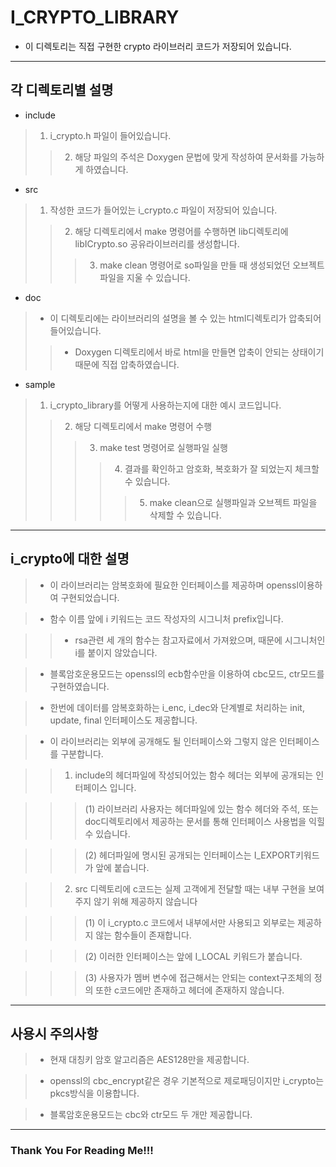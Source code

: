# I_CRYPTO_LIBRARY


* 이 디렉토리는 직접 구현한 crypto 라이브러리 코드가 저장되어 있습니다.
<hr>


## 각 디렉토리별 설명


* include
> 1. i_crypto.h 파일이 들어있습니다.
> > 2. 해당 파일의 주석은 Doxygen 문법에 맞게 작성하여 문서화를 가능하게 하였습니다.


* src
> 1. 작성한 코드가 들어있는 i_crypto.c 파일이 저장되어 있습니다.
> > 2. 해당 디렉토리에서 make 명령어를 수행하면 lib디렉토리에 libICrypto.so 공유라이브러리를 생성합니다.
> > > 3. make clean 명령어로 so파일을 만들 때 생성되었던 오브젝트 파일을 지울 수 있습니다.


* doc
> * 이 디렉토리에는 라이브러리의 설명을 볼 수 있는 html디렉토리가 압축되어 들어있습니다.
> > * Doxygen 디렉토리에서 바로 html을 만들면 압축이 안되는 상태이기 때문에 직접 압축하였습니다.


* sample
> 1. i_crypto_library를 어떻게 사용하는지에 대한 예시 코드입니다.
> > 2. 해당 디렉토리에서 make 명령어 수행
> > > 3. make test 명령어로 실행파일 실행
> > > > 4. 결과를 확인하고 암호화, 복호화가 잘 되었는지 체크할 수 있습니다.
> > > > > 5. make clean으로 실행파일과 오브젝트 파일을 삭제할 수 있습니다.
<hr/>


## i_crypto에 대한 설명


> * 이 라이브러리는 암복호화에 필요한 인터페이스를 제공하며 openssl이용하여 구현되었습니다.


> * 함수 이름 앞에 i 키워드는 코드 작성자의 시그니처 prefix입니다.


> > * rsa관련 세 개의 함수는 참고자료에서 가져왔으며, 때문에 시그니처인 i를 붙이지 않았습니다.


> * 블록암호운용모드는 openssl의 ecb함수만을 이용하여 cbc모드, ctr모드를 구현하였습니다.


> * 한번에 데이터를 암복호화하는 i_enc, i_dec와 단계별로 처리하는 init, update, final 인터페이스도 제공합니다.


> * 이 라이브러리는 외부에 공개해도 될 인터페이스와 그렇지 않은 인터페이스를 구분합니다.


> > 1. include의 헤더파일에 작성되어있는 함수 헤더는 외부에 공개되는 인터페이스 입니다.


> > > (1) 라이브러리 사용자는 헤더파일에 있는 함수 헤더와 주석, 또는 doc디렉토리에서 제공하는 문서를 통해 인터페이스 사용법을 익힐 수 있습니다.


> > > (2) 헤더파일에 명시된 공개되는 인터페이스는 I_EXPORT키워드가 앞에 붙습니다.


> > 2. src 디렉토리에 c코드는 실제 고객에게 전달할 때는 내부 구현을 보여주지 않기 위해 제공하지 않습니다


> > > (1) 이 i_crypto.c 코드에서 내부에서만 사용되고 외부로는 제공하지 않는 함수들이 존재합니다.


> > > (2) 이러한 인터페이스는 앞에 I_LOCAL 키워드가 붙습니다.


> > > (3) 사용자가 멤버 변수에 접근해서는 안되는 context구조체의 정의 또한 c코드에만 존재하고 헤더에 존재하지 않습니다.
<hr/>


## 사용시 주의사항


> * 현재 대칭키 암호 알고리즘은 AES128만을 제공합니다.


> * openssl의 cbc_encrypt같은 경우 기본적으로 제로패딩이지만 i_crypto는 pkcs방식을 이용합니다.


> * 블록암호운용모드는 cbc와 ctr모드 두 개만 제공합니다.
<hr/>


### Thank You For Reading Me!!!
